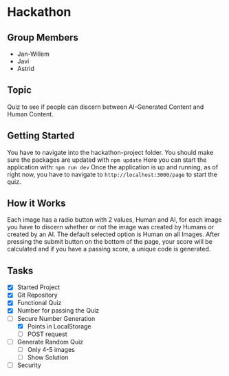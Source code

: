 # Hackathon

## Group Members
 - Jan-Willem
 - Javi
 - Astrid
## Topic
Quiz to see if people can discern between AI-Generated Content and Human Content.

## Getting Started
You have to navigate into the hackathon-project folder.
You should make sure the packages are updated with ```npm update```
Here you can start the application with: ```npm run dev``` 
Once the application is up and running, as of right now, you have to navigate to ```http://localhost:3000/page``` to start the quiz.

## How it Works
Each image has a radio button with 2 values, Human and AI, for each image you have to discern whether or not the image was created by Humans or created by an AI. The default selected option is Human on all Images. After pressing the submit button on the bottom of the page, your score will be calculated and if you have a passing score, a unique code is generated.

## Tasks
 - [x] Started Project
 - [x] Git Repository
 - [x] Functional Quiz
 - [x] Number for passing the Quiz
 - [ ] Secure Number Generation
   - [x] Points in LocalStorage
   - [ ] POST request
 - [ ] Generate Random Quiz
   - [ ] Only 4-5 images
   - [ ] Show Solution
 - [ ] Security
